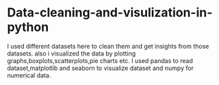 # Data-cleaning-and-visulization-in-python
I used different datasets here to clean them and get insights from those datasets. also i visualized the data by plotting graphs,boxplots,scatterplots,pie charts etc. I used pandas to read dataset,matplotlib and seaborn to visualize dataset and numpy for numerical data.

